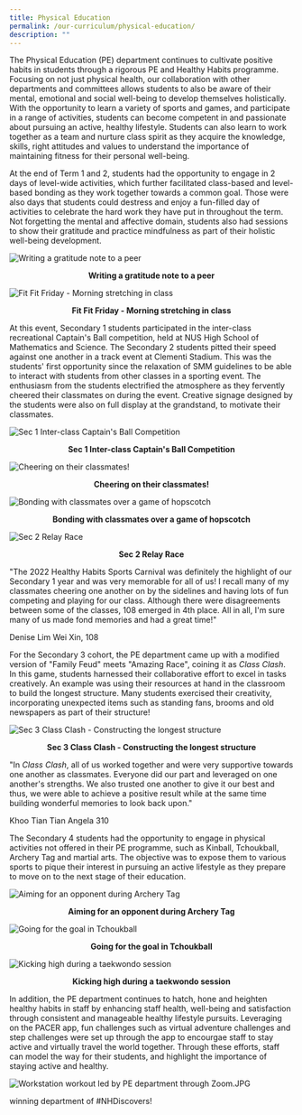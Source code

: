 ```yaml
---
title: Physical Education
permalink: /our-curriculum/physical-education/
description: ""
---
```

The Physical Education (PE) department continues to cultivate positive habits in students through a rigorous PE and Healthy Habits programme. Focusing on not just physical health, our collaboration with other departments and committees allows students to also be aware of their mental, emotional and social well-being to develop themselves holistically. With the opportunity to learn a variety of sports and games, and participate in a range of activities, students can become competent in and passionate about pursuing an active, healthy lifestyle. Students can also learn to work together as a team and nurture class spirit as they acquire the knowledge, skills, right attitudes and values to understand the importance of maintaining fitness for their personal well-being.

At the end of Term 1 and 2, students had the opportunity to engage in 2 days of level-wide activities, which further facilitated class-based and level-based bonding as they work together towards a common goal. Those were also days that students could destress and enjoy a fun-filled day of activities to celebrate the hard work they have put in throughout the term. Not forgetting the mental and affective domain, students also had sessions to show their gratitude and practice mindfulness as part of their holistic well-being development.
 
 ![Writing a gratitude note to a peer](/images/Writing%20a%20gratitude%20note%20to%20a%20peer.jpg)
 
 <p style="text-align: center"><strong>Writing a gratitude note to a peer</strong></p>
 
 ![Fit Fit Friday - Morning stretching in class](/images/Fit%20Fit%20Friday%20-%20Morning%20stretching%20in%20class.jpg)
 
  <p style="text-align: center"><strong>Fit Fit Friday - Morning stretching in class</strong></p>
 
At this event, Secondary 1 students participated in the inter-class recreational Captain's Ball competition, held at NUS High School of Mathematics and Science. The Secondary 2 students pitted their speed against one another in a track event at Clementi Stadium. This was the students' first opportunity since the relaxation of SMM guidelines to be able to interact with students from other classes in a sporting event. The enthusiasm from the students electrified the atmosphere as they fervently cheered their classmates on during the event. Creative signage designed by the students were also on full display at the grandstand, to motivate their classmates.
 
 ![Sec 1 Inter-class Captain's Ball Competition](/images/Sec%201%20Inter-class%20Captain_s%20Ball%20Competition.jpg)
 
 <p style="text-align: center"><strong>Sec 1 Inter-class Captain's Ball Competition</strong></p>
 
 ![Cheering on their classmates!](/images/Cheering%20on%20their%20classmates!.jpg)
 
 <p style="text-align: center"><strong>Cheering on their classmates!</strong></p>
 
 ![Bonding with classmates over a game of hopscotch](/images/Bonding%20with%20classmates%20over%20a%20game%20of%20hopscotch.jpg)
 
 <p style="text-align: center"><strong>Bonding with classmates over a game of hopscotch</strong></p>
 
 ![Sec 2 Relay Race](/images/Sec%202%20Relay%20Race.jpg)
 
  <p style="text-align: center"><strong>Sec 2 Relay Race</strong></p>
	
 
 "The 2022 Healthy Habits Sports Carnival was definitely the highlight of our Secondary 1 year and was very memorable for all of us! I recall many of my classmates cheering one another on by the sidelines and having lots of fun competing and playing for our class. Although there were disagreements between some of the classes, 108 emerged in 4th place. All in all, I'm sure many of us made fond memories and had a great time!"
 
 Denise Lim Wei Xin, 108
 
 For the Secondary 3 cohort, the PE department came up with a modified version of "Family Feud" meets "Amazing Race", coining it as *Class Clash*. In this game, students harnessed their collaborative effort to excel in tasks creatively. An example was using their resources at hand in the classroom to build the longest structure. Many students exercised their creativity, incorporating unexpected items such as standing fans, brooms and old newspapers as part of their structure!
 
 ![Sec 3 Class Clash - Constructing the longest structure](/images/Sec%203%20Class%20Clash%20-%20Constructing%20the%20longest%20structure.jpg)
 
 <p style="text-align: center"><strong>Sec 3 Class Clash - Constructing the longest structure</strong></p>
 
"In *Class Clash*, all of us worked together and were very supportive towards one another as classmates. Everyone did our part and leveraged on one another's strengths. We also trusted one another to give it our best and thus, we were able to achieve a positive result while at the same time building wonderful memories to look back upon." 

Khoo Tian Tian Angela 310

The Secondary 4 students had the opportunity to engage in physical activities not offered in their PE programme, such as Kinball, Tchoukball, Archery Tag and martial arts. The objective was to expose them to various sports to pique their interest in pursuing an active lifestyle as they prepare to move on to the next stage of their education.

![Aiming for an opponent during Archery Tag](/images/Aiming%20for%20an%20opponent%20during%20Archery%20Tag.jpg)

 <p style="text-align: center"><strong>Aiming for an opponent during Archery Tag</strong></p>
 
 ![Going for the goal in Tchoukball](/images/Going%20for%20the%20goal%20in%20Tchoukball.jpg)
 
  <p style="text-align: center"><strong>Going for the goal in Tchoukball</strong></p>
	
![Kicking high during a taekwondo session](/images/Kicking%20high%20during%20a%20taekwondo%20session.jpg)
	
<p style="text-align: center"><strong>Kicking high during a taekwondo session</strong></p>

In addition, the PE department continues to hatch, hone and heighten healthy habits in staff by enhancing staff health, well-being and satisfaction through consistent and manageable healthy lifestyle pursuits. Leveraging on the PACER app, fun challenges such as virtual adventure challenges and step challenges were set up through the app to encourgae staff to stay active and virtually travel the world together. Through these efforts, staff can model the way for their students, and highlight the importance of staying active and healthy.
 


![Workstation workout led by PE department through Zoom.JPG](/images/Workstation%20workout%20led%20by%20PE%20department%20through%20Zoom.jpg)



 


  
winning department of #NHDiscovers!</strong></p>